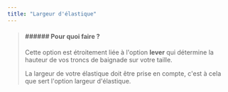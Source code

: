 ```yaml
---
title: "Largeur d'élastique"
---
```


> #### ###### Pour quoi faire ?
> 
> Cette option est étroitement liée à l'option **lever** qui détermine la hauteur de vos troncs de baignade sur votre taille.
> 
> La largeur de votre élastique doit être prise en compte, c'est à cela que sert l'option largeur d'élastique.





